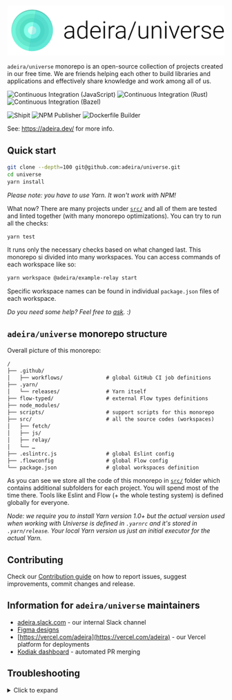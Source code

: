 [![Adeira logo](/src/adeira.dev/static/img/logo-banner.png)](https://adeira.dev/)

`adeira/universe` monorepo is an open-source collection of projects created in our free time. We are friends helping each other to build libraries and applications and effectively share knowledge and work among all of us.

![Continuous Integration (JavaScript)](<https://github.com/adeira/universe/workflows/Continuous%20Integration%20(JavaScript)/badge.svg>) ![Continuous Integration (Rust)](<https://github.com/adeira/universe/workflows/Continuous%20Integration%20(Rust)/badge.svg>) ![Continuous Integration (Bazel)](<https://github.com/adeira/universe/workflows/Continuous%20Integration%20(Bazel)/badge.svg>)

![Shipit](https://github.com/adeira/universe/workflows/Shipit/badge.svg) ![NPM Publisher](https://github.com/adeira/universe/workflows/NPM%20Publisher/badge.svg) ![Dockerfile Builder](https://github.com/adeira/universe/workflows/Dockerfile%20Builder/badge.svg)

See: https://adeira.dev/ for more info.

## Quick start

```bash
git clone --depth=100 git@github.com:adeira/universe.git
cd universe
yarn install
```

_Please note: you have to use Yarn. It won't work with NPM!_

What now? There are many projects under [`src/`](/src) and all of them are tested and linted together (with many monorepo optimizations). You can try to run all the checks:

```bash
yarn test
```

It runs only the necessary checks based on what changed last. This monorepo si divided into many workspaces. You can access commands of each workspace like so:

```bash
yarn workspace @adeira/example-relay start
```

Specific workspace names can be found in individual `package.json` files of each workspace.

_Do you need some help? Feel free to [ask](https://github.com/adeira/universe/discussions). :)_

## `adeira/universe` monorepo structure

Overall picture of this monorepo:

```text
/
├── .github/
│   ├── workflows/              # global GitHub CI job definitions
├── .yarn/
│   └── releases/               # Yarn itself
├── flow-typed/                 # external Flow types definitions
├── node_modules/
├── scripts/                    # support scripts for this monorepo
├── src/                        # all the source codes (workspaces)
│   ├── fetch/
│   ├── js/
│   ├── relay/
│   └── …
├── .eslintrc.js                # global Eslint config
├── .flowconfig                 # global Flow config
└── package.json                # global workspaces definition
```

As you can see we store all the code of this monorepo in [`src/`](/src) folder which contains additional subfolders for each project. You will spend most of the time there. Tools like Eslint and Flow (+ the whole testing system) is defined globally for everyone.

_Node: we require you to install Yarn version 1.0+ but the actual version used when working with Universe is defined in `.yarnrc` and it's stored in `.yarn/release`. Your local Yarn version us just an initial executor for the actual Yarn._

## Contributing

Check our [Contribution guide](/.github/CONTRIBUTING.md) on how to report issues, suggest improvements, commit changes and release.

## Information for `adeira/universe` maintainers

- [adeira.slack.com](https://app.slack.com/) - our internal Slack channel
- [Figma designs](https://www.figma.com/file/bAVVTRg9w2vDJ1Hph82hky/Adeira)
- [https://vercel.com/adeira](https://vercel.com/adeira) - our Vercel platform for deployments
- [Kodiak dashboard](https://app.kodiakhq.com/) - automated PR merging

## Troubleshooting

<details>
<summary>Click to expand</summary>

Things go broken and sometimes it's difficult to understand what's going on. This section should help with these tricky problems. Please help us expand it as you go.

### When running tests

Problem (some unexpected Babel behavior which doesn't seem to be a code problem):

```text
TypeError: /adeira/universe/src/relay/.babelrc.js: Error while loading config - yield* (intermediate value)(intermediate value)(intermediate value)(intermediate value) is not iterable
```

```text
TypeError: [BABEL] /adeira/universe/src/sx/src/__tests__/StyleCollectorPseudoNode.test.js: (0 , _parser(...).parse) is not a function
```

Solution:

```bash
yarn test-only --clearCache
```

You can also try to delete `node_modules/.cache/@babel/` folder.

---

Problem:

```text
node:internal/process/promises:218
          triggerUncaughtException(err, true /* fromPromise */);
          ^

[UnhandledPromiseRejection: This error originated either by throwing inside of an async function without a catch block, or by rejecting a promise which was not handled with .catch(). The promise rejected with the reason "Error: secret error ccc".] {
  code: 'ERR_UNHANDLED_REJECTION'
}
```

This happens on Node.js version 15 due to this Jest issue: https://github.com/facebook/jest/issues/10784

Solution: switch to later (LTS) Node.js version (`nvm use 14`) to see the full error message and run the test again.

---

Problem:

```text
jest-haste-map: Watchman crawl failed. Retrying once with node crawler.
Usually this happens when watchman isn't running. Create an empty `.watchmanconfig` file in your project's root folder or initialize a git or hg repository in your project.
Error: Watchman error: query failed: synchronization failed: Operation timed out. Make sure watchman is running for this project. See https://facebook.github.io/watchman/docs/troubleshooting.
```

And all the scripts (lints, tests) are slow or unresponsive.

Solution:

```bash
watchman shutdown-server
```

</details>
